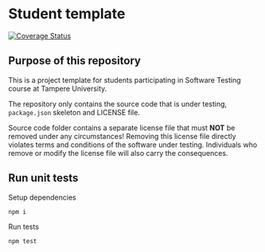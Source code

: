 # Student template

[![Coverage Status](https://coveralls.io/repos/github/lotila/COMP.SE.200-2022-2023-1/badge.svg?branch=main)](https://coveralls.io/github/lotila/COMP.SE.200-2022-2023-1?branch=main)

## Purpose of this repository

This is a project template for students participating in Software Testing course
at Tampere University.

The repository only contains the source code that is under testing, `package.json` skeleton
and LICENSE file.

Source code folder contains a separate license file that must **NOT** be removed under any circumstances!
Removing this license file directly violates terms and conditions of the software under testing.
Individuals who remove or modify the license file will also carry the consequences.

## Run unit tests

Setup dependencies
```
npm i
```

Run tests
```
npm test
```
